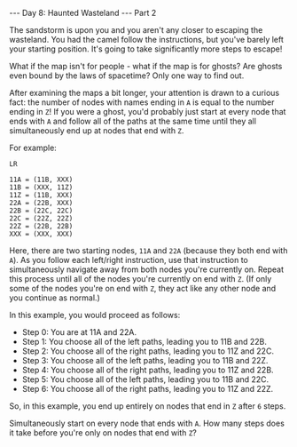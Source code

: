 --- Day 8: Haunted Wasteland ---
Part 2

The sandstorm is upon you and you aren't any closer to escaping the wasteland.
You had the camel follow the instructions, but you've barely left your starting position.
It's going to take significantly more steps to escape!

What if the map isn't for people - what if the map is for ghosts? Are ghosts even bound by the laws of spacetime?
Only one way to find out.

After examining the maps a bit longer, your attention is drawn to a curious fact:
the number of nodes with names ending in `A` is equal to the number ending in `Z`!
If you were a ghost, you'd probably just start at every node that ends with `A` and follow all of the paths at the same
time until they all simultaneously end up at nodes that end with `Z`.

For example:

```
LR

11A = (11B, XXX)
11B = (XXX, 11Z)
11Z = (11B, XXX)
22A = (22B, XXX)
22B = (22C, 22C)
22C = (22Z, 22Z)
22Z = (22B, 22B)
XXX = (XXX, XXX)
```

Here, there are two starting nodes, `11A` and `22A` (because they both end with `A`).
As you follow each left/right instruction, use that instruction to simultaneously navigate away from both nodes you're
currently on.
Repeat this process until all of the nodes you're currently on end with `Z`.
(If only some of the nodes you're on end with `Z`, they act like any other node and you continue as normal.)

In this example, you would proceed as follows:

- Step 0: You are at 11A and 22A.
- Step 1: You choose all of the left paths, leading you to 11B and 22B.
- Step 2: You choose all of the right paths, leading you to 11Z and 22C.
- Step 3: You choose all of the left paths, leading you to 11B and 22Z.
- Step 4: You choose all of the right paths, leading you to 11Z and 22B.
- Step 5: You choose all of the left paths, leading you to 11B and 22C.
- Step 6: You choose all of the right paths, leading you to 11Z and 22Z.

So, in this example, you end up entirely on nodes that end in `Z` after `6` steps.

Simultaneously start on every node that ends with `A`.
How many steps does it take before you're only on nodes that end with `Z`?
